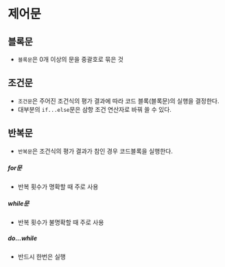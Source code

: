 # 제어문

## 블록문

- `블록문`은 0개 이상의 문을 중괄호로 묶은 것

## 조건문

- `조건문`은 주어진 조건식의 평가 결과에 따라 코드 블록(블록문)의 실행을 결정한다.
- 대부분의 `if...else`문은 삼항 조건 연산자로 바꿔 쓸 수 있다.

## 반복문

- `반복문`은 조건식의 평가 결과가 참인 경우 코드블록을 실행한다.

##### for문

- 반복 횟수가 명확할 때 주로 사용

##### while문

- 반복 횟수가 불명확할 때 주로 사용

##### do...while

- 반드시 한번은 실행
